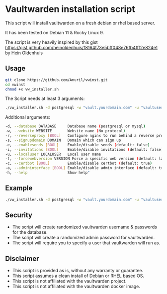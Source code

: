 # Vaultwarden installation script

This script will install vaultwarden on a fresh debian or rhel based server.

It has been tested on Debian 11 & Rocky Linux 9.

The script is very heavily inspired by this gist https://gist.github.com/heinoldenhuis/f8164f73e5bff048e76fb4fff2e824e1 
by Hein Oldenhuis


## Usage

```bash
git clone https://github.com/Anuril/vwinst.git
cd vwinst
chmod +x vw_installer.sh
```

The Script needs at least 3 arguments:

```bash
./vw_installer.sh -d postgresql -w "vault.yourdomain.com" -u "vaultuser"
```

Additional arguments:

```bash
-d, --database DATABASE     Database name (postgresql or mysql)
-w, --website WEBSITE       Website name (No protocol)
-r, --reverseproxy [BOOL]   Configure nginx to run behind a reverse proxy (default: false, will request a certificate with certbot)
-s, --signupdomain DOMAIN   Domain which can sign up
-e, --enablesends [BOOL]    Enable/disable sends (default: false)
-i, --invitations [BOOL]    Enable/disable invitations (default: false)
-u, --localuser LOCALUSER   Local user name
-f, --forcewebversion VERSION Force a specific web version (default: latest) Might be necessary if the current version fails.
-c, --certbot [BOOL]        Enable/disable certbot (default: true)
-a, --admininterface [BOOL] Enable/disable admin interface (default: true)
-h, --help                  Show help"
```

## Example

```bash
./vw_installer.sh -d postgresql -w "vault.yourdomain.com" -u "vaultuser" -c "false" -r "true" -a "true" -e "true" -i "false" -s "yourdomain.com" -f "v2023.5.0"
```

## Security

- The script will create randomized vaultwarden username & passwords for the database.
- The script will create a randomized admin password for vaultwarden.
- The script will require you to specify a user that vaultwarden will run as.

## Disclaimer

- This script is provided as is, without any warranty or guarantee.
- This script assumes a clean install of Debian or RHEL based OS.
- This script is not affiliated with the vaultwarden project.
- This script is not affiliated with the vaultwarden docker image.